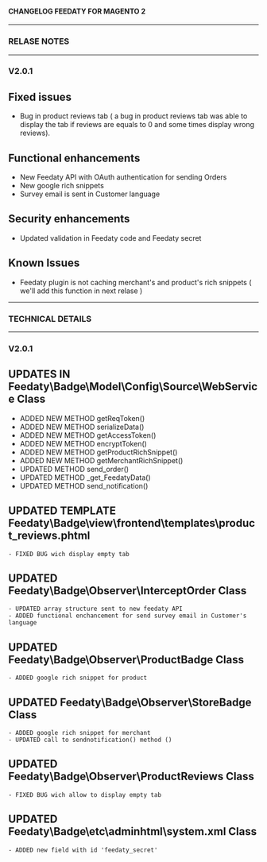 
#### CHANGELOG FEEDATY FOR MAGENTO 2



---------------------------------------------------------------------------------------------------------------------------------------------------------
### RELASE NOTES
---------------------------------------------------------------------------------------------------------------------------------------------------------
### V2.0.1

## Fixed issues

- Bug in product reviews tab ( a bug in product reviews tab was able to display the tab if reviews are equals to 0 and some times display wrong reviews).


## Functional enhancements

- New Feedaty API with OAuth authentication for sending Orders
- New google rich snippets
- Survey email is sent in Customer language


## Security enhancements

- Updated validation in Feedaty code and Feedaty secret

## Known Issues

- Feedaty plugin is not caching merchant's and product's rich snippets ( we'll add this function in next relase )

---------------------------------------------------------------------------------------------------------------------------------------------------------
### TECHNICAL DETAILS
---------------------------------------------------------------------------------------------------------------------------------------------------------

### V2.0.1

## UPDATES IN Feedaty\Badge\Model\Config\Source\WebService Class

- ADDED NEW METHOD getReqToken()
- ADDED NEW METHOD serializeData()
- ADDED NEW METHOD getAccessToken()
- ADDED NEW METHOD encryptToken()
- ADDED NEW METHOD getProductRichSnippet()
- ADDED NEW METHOD getMerchantRichSnippet()
- UPDATED METHOD send_order()
- UPDATED METHOD _get_FeedatyData()
- UPDATED METHOD send_notification()
 
## UPDATED TEMPLATE Feedaty\Badge\view\frontend\templates\product_reviews.phtml
	
	- FIXED BUG wich display empty tab

## UPDATED Feedaty\Badge\Observer\InterceptOrder Class

	- UPDATED array structure sent to new feedaty API
	- ADDED functional enchancement for send survey email in Customer's language

## UPDATED Feedaty\Badge\Observer\ProductBadge Class

	- ADDED google rich snippet for product

## UPDATED Feedaty\Badge\Observer\StoreBadge Class

	- ADDED google rich snippet for merchant
	- UPDATED call to sendnotification() method ()

## UPDATED Feedaty\Badge\Observer\ProductReviews Class

    - FIXED BUG wich allow to display empty tab

## UPDATED Feedaty\Badge\etc\adminhtml\system.xml Class

	- ADDED new field with id 'feedaty_secret'

